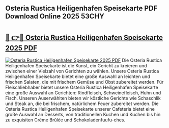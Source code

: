 ## Osteria Rustica Heiligenhafen Speisekarte PDF Download Online 2025 53CHY

# <h2><a href="http://gccagf.nevu.top/?p=Osteria+Rustica+Heiligenhafen+Speisekarte">🔗 👉🔴 Osteria Rustica Heiligenhafen Speisekarte 2025 PDF</a></h2>

[![Osteria Rustica Heiligenhafen Speisekarte 2025 PDF](https://i.imgur.com/dBaPXMq.png)](http://gccagf.nevu.top/?p=Osteria+Rustica+Heiligenhafen+Speisekarte)
Die Osteria Rustica Heiligenhafen Speisekarte ist die Kunst, ein Gericht zu kreieren und zwischen einer Vielzahl von Gerichten zu wählen. Unsere Osteria Rustica Heiligenhafen Speisekarte bietet eine große Auswahl an leichten und frischen Salaten, die mit frischem Gemüse und Obst zubereitet werden. Für Fleischliebhaber bietet unsere Osteria Rustica Heiligenhafen Speisekarte eine große Auswahl an Gerichten: Rindfleisch, Schweinefleisch, Huhn und Fisch. Unseren Auserwählten bieten wir köstliche Gerichte wie Schaschlik und Steak an, die bei frischem, natürlichem Feuer zubereitet werden. Die Osteria Rustica Heiligenhafen Speisekarte unserer Cafeteria bietet eine große Auswahl an Desserts, von traditionellen Kuchen und Kuchen bis hin zu exquisiten Crème Brûlée und Schokoladenfuufu-ches.
